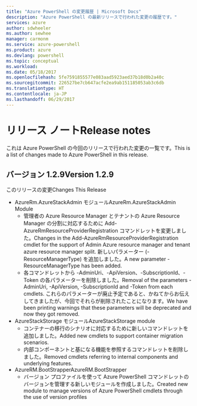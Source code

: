 ```yaml
---
title: "Azure PowerShell の変更履歴 | Microsoft Docs"
description: "Azure PowerShell の最新リリースで行われた変更の履歴です。"
services: azure
author: sdwheeler
ms.author: sewhee
manager: carmonm
ms.service: azure-powershell
ms.product: azure
ms.devlang: powershell
ms.topic: conceptual
ms.workload: 
ms.date: 05/18/2017
ms.openlocfilehash: 5fe7591855577e083aad5923aed37b18d0b2a40c
ms.sourcegitcommit: 226527be7cb647acfe2ea9ab151185053ab3c6db
ms.translationtype: HT
ms.contentlocale: ja-JP
ms.lasthandoff: 06/29/2017
---
```

# <a name="release-notes"></a><span data-ttu-id="dafd5-103">リリース ノート</span><span class="sxs-lookup"><span data-stu-id="dafd5-103">Release notes</span></span>

<span data-ttu-id="dafd5-104">これは Azure PowerShell の今回のリリースで行われた変更の一覧です。</span><span class="sxs-lookup"><span data-stu-id="dafd5-104">This is a list of changes made to Azure PowerShell in this release.</span></span>

## <a name="version-129"></a><span data-ttu-id="dafd5-105">バージョン 1.2.9</span><span class="sxs-lookup"><span data-stu-id="dafd5-105">Version 1.2.9</span></span>

<span data-ttu-id="dafd5-106">このリリースの変更</span><span class="sxs-lookup"><span data-stu-id="dafd5-106">Changes This Release</span></span>

* <span data-ttu-id="dafd5-107">AzureRm.AzureStackAdmin モジュール</span><span class="sxs-lookup"><span data-stu-id="dafd5-107">AzureRm.AzureStackAdmin Module</span></span>
    + <span data-ttu-id="dafd5-108">管理者の Azure Resource Manager とテナントの Azure Resource Manager の分割に対応するために Add-AzureRmResourceProviderRegistration コマンドレットを変更しました。</span><span class="sxs-lookup"><span data-stu-id="dafd5-108">Changes in the Add-AzureRmResourceProviderRegistration cmdlet for the support of Admin Azure resource manager and tenant azure resource manager split.</span></span> <span data-ttu-id="dafd5-109">新しいパラメーター (-ResourceManagerType) を追加しました。</span><span class="sxs-lookup"><span data-stu-id="dafd5-109">A new parameter -ResourceManagerType has been added.</span></span>
    + <span data-ttu-id="dafd5-110">各コマンドレットから -AdminUri、-ApiVersion、-SubscriptionId、-Token の各パラメーターを削除しました。</span><span class="sxs-lookup"><span data-stu-id="dafd5-110">Removal of the parameters -AdminUri, -ApiVersion, -SubscriptionId and -Token from each cmdlets.</span></span> <span data-ttu-id="dafd5-111">これらのパラメーターが廃止予定であると、かねてからお伝えしてきましたが、今回でそれらが削除されたことになります。</span><span class="sxs-lookup"><span data-stu-id="dafd5-111">We have been printing warnings that these parameters will be deprecated and now they got removed.</span></span>
* <span data-ttu-id="dafd5-112">AzureStackStorage モジュール</span><span class="sxs-lookup"><span data-stu-id="dafd5-112">AzureStackStorage module</span></span>
    + <span data-ttu-id="dafd5-113">コンテナーの移行のシナリオに対応するために新しいコマンドレットを追加しました。</span><span class="sxs-lookup"><span data-stu-id="dafd5-113">Added new cmdlets to support container migration scenarios.</span></span>
    + <span data-ttu-id="dafd5-114">内部コンポーネントと基になる機能を参照するコマンドレットを削除しました。</span><span class="sxs-lookup"><span data-stu-id="dafd5-114">Removed cmdlets referring to internal components and underlying features.</span></span>
* <span data-ttu-id="dafd5-115">AzureRM.BootStrapper</span><span class="sxs-lookup"><span data-stu-id="dafd5-115">AzureRM.BootStrapper</span></span>
    + <span data-ttu-id="dafd5-116">バージョン プロファイルを使って Azure PowerShell コマンドレットのバージョンを管理する新しいモジュールを作成しました。</span><span class="sxs-lookup"><span data-stu-id="dafd5-116">Created new module to manage versions of Azure PowerShell cmdlets through the use of version profiles</span></span>